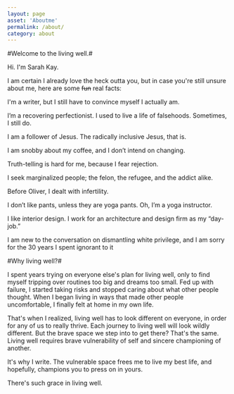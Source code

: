 ```yaml
---
layout: page
asset: 'Aboutme'
permalink: /about/
category: about
---
```


<div class="card about" markdown="1">
#Welcome to the living well.#

Hi. I'm Sarah Kay.

I am certain I already love the heck outta you, but in case you're still unsure about me, here are some <s>fun</s>
real facts:

I'm a writer, but I still have to convince myself I actually am.

I’m a recovering perfectionist. I used to live a life of falsehoods. Sometimes, I still do.

I am a follower of Jesus. The radically inclusive Jesus, that is.

I am snobby about my coffee, and I don’t intend on changing.

Truth-telling is hard for me, because I fear rejection.

I seek marginalized people; the felon, the refugee, and the addict alike.

Before Oliver, I dealt with infertility.

I don’t like pants, unless they are yoga pants. Oh, I’m a yoga instructor.

I like interior design. I work for an architecture and design firm as my “day-job.”

I am new to the conversation on dismantling white privilege, and I am sorry for the 30 years I spent ignorant to it



#Why living well?#

I spent years trying on everyone else's plan for living well, only to find myself tripping over routines too big and dreams too small. Fed up with failure, I started taking risks and stopped caring about what other people thought. When I began living in ways that made other people uncomfortable, I finally felt at home in my own life.

That's when I realized, living well has to look different on everyone, in order for any of us to really thrive. Each journey to living well will look wildly different.  But the brave space we step into to get there? That's the same. Living well requires brave vulnerability of self and sincere championing of another. 

It's why I write. The vulnerable space frees me to live my best life, and hopefully, champions you to press on in yours. 

There's such grace in living well. 

</div>
